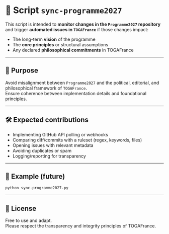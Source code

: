 # 🔁 Script `sync-programme2027`

This script is intended to **monitor changes in the `Programme2027` repository**  
and trigger **automated issues in `TOGAFrance`** if those changes impact:

- The long-term **vision** of the programme  
- The **core principles** or structural assumptions  
- Any declared **philosophical commitments** in TOGAFrance

---

## 🧭 Purpose

Avoid misalignment between `Programme2027` and the political, editorial, and philosophical framework of `TOGAFrance`.  
Ensure coherence between implementation details and foundational principles.

---

## 🛠️ Expected contributions

- Implementing GitHub API polling or webhooks  
- Comparing diff/commits with a ruleset (regex, keywords, files)  
- Opening issues with relevant metadata  
- Avoiding duplicates or spam  
- Logging/reporting for transparency

---

## 🧪 Example (future)

```bash
python sync-programme2027.py
```

---

## 📜 License

Free to use and adapt.  
Please respect the transparency and integrity principles of TOGAFrance.
